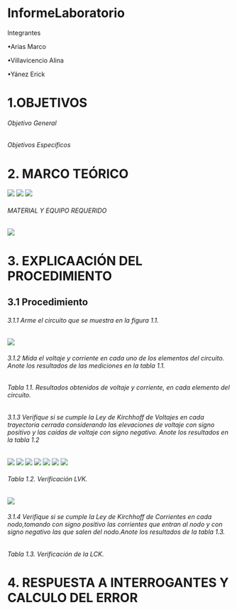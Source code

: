 # InformeLaboratorio

Integrantes

 •Arias Marco
 
 •Villavicencio Alina
  
 •Yánez Erick
 
# 1.OBJETIVOS

###### Objetivo General 

###### Objetivos Específicos

# 2. MARCO TEÓRICO

![](https://github.com/erickyanez1/IMG-KIRCHOFF/blob/main/Marco_teorico_map_1.png)
![](https://github.com/erickyanez1/IMG-KIRCHOFF/blob/main/Marco_teorico_map_2.png)
![](https://github.com/erickyanez1/IMG-KIRCHOFF/blob/main/Marco_teorico_map_3.png)

###### MATERIAL Y EQUIPO REQUERIDO

![](https://github.com/erickyanez1/IMG-KIRCHOFF/blob/main/mteriales.png)

# 3. EXPLICAACIÓN DEL PROCEDIMIENTO

## 3.1 Procedimiento

###### 3.1.1 Arme el circuito que se muestra en la figura 1.1.

![](https://github.com/erickyanez1/IMG-KIRCHOFF/blob/main/Figura%201.1.png)

###### 3.1.2 Mida el voltaje y corriente en cada uno de los elementos del circuito. Anote los resultados de las mediciones en la tabla 1.1.


###### Tabla 1.1. Resultados obtenidos de voltaje y corriente, en cada elemento del circuito.

###### 3.1.3  Verifique si se cumple la Ley de Kirchhoff de Voltajes en cada trayectoria cerrada  considerando las elevaciones de voltaje con signo positivo y las caídas de voltaje con signo negativo. Anote los resultados en la tabla 1.2

![](https://github.com/erickyanez1/IMG-KIRCHOFF/blob/main/img1_tabla2.png)
![](https://github.com/erickyanez1/IMG-KIRCHOFF/blob/main/img2_tabla2.png)
![](https://github.com/erickyanez1/IMG-KIRCHOFF/blob/main/img3_tabla2.png)
![](https://github.com/erickyanez1/IMG-KIRCHOFF/blob/main/img4_tabla2.png)
![](https://github.com/erickyanez1/IMG-KIRCHOFF/blob/main/img5_tabla2.png)
![](https://github.com/erickyanez1/IMG-KIRCHOFF/blob/main/img6_tabla2.png)
![](https://github.com/erickyanez1/IMG-KIRCHOFF/blob/main/img7_tabla2.png)

###### Tabla 1.2. Verificación LVK.

![](https://github.com/erickyanez1/IMG-KIRCHOFF/blob/main/img8_tabla2.png)

###### 3.1.4  Verifique si se cumple la Ley de Kirchhoff de Corrientes en cada nodo,tomando con signo positivo las corrientes que entran al nodo y con signo negativo las que salen del nodo.Anote los resultados de la tabla 1.3.


###### Tabla 1.3. Verificación de la LCK.

# 4. RESPUESTA A INTERROGANTES Y CALCULO DEL ERROR


